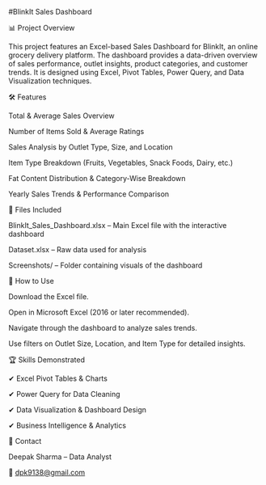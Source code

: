 #BlinkIt Sales Dashboard

📊 Project Overview

This project features an Excel-based Sales Dashboard for BlinkIt, an online grocery delivery platform. The dashboard provides a data-driven overview of sales performance, outlet insights, product categories, and customer trends. It is designed using Excel, Pivot Tables, Power Query, and Data Visualization techniques.

🛠️ Features

Total & Average Sales Overview

Number of Items Sold & Average Ratings

Sales Analysis by Outlet Type, Size, and Location

Item Type Breakdown (Fruits, Vegetables, Snack Foods, Dairy, etc.)

Fat Content Distribution & Category-Wise Breakdown

Yearly Sales Trends & Performance Comparison

📂 Files Included

BlinkIt_Sales_Dashboard.xlsx – Main Excel file with the interactive dashboard

Dataset.xlsx – Raw data used for analysis

Screenshots/ – Folder containing visuals of the dashboard

🚀 How to Use

Download the Excel file.

Open in Microsoft Excel (2016 or later recommended).

Navigate through the dashboard to analyze sales trends.

Use filters on Outlet Size, Location, and Item Type for detailed insights.

🏆 Skills Demonstrated

✔ Excel Pivot Tables & Charts

✔ Power Query for Data Cleaning

✔ Data Visualization & Dashboard Design

✔ Business Intelligence & Analytics

📧 Contact

Deepak Sharma – Data Analyst

📩 dpk9138@gmail.com
